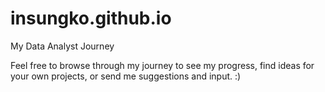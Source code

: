 # insungko.github.io
My Data Analyst Journey

Feel free to browse through my journey to see my progress, find ideas for your own projects, or send me suggestions and input.
:)
